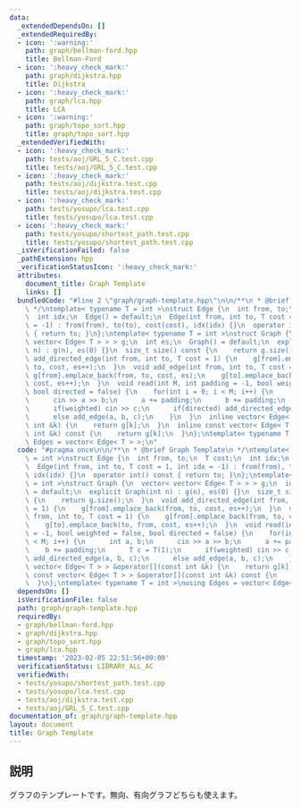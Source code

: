 ```yaml
---
data:
  _extendedDependsOn: []
  _extendedRequiredBy:
  - icon: ':warning:'
    path: graph/bellman-ford.hpp
    title: Bellman-Ford
  - icon: ':heavy_check_mark:'
    path: graph/dijkstra.hpp
    title: Dijkstra
  - icon: ':heavy_check_mark:'
    path: graph/lca.hpp
    title: LCA
  - icon: ':warning:'
    path: graph/topo_sort.hpp
    title: graph/topo_sort.hpp
  _extendedVerifiedWith:
  - icon: ':heavy_check_mark:'
    path: tests/aoj/GRL_5_C.test.cpp
    title: tests/aoj/GRL_5_C.test.cpp
  - icon: ':heavy_check_mark:'
    path: tests/aoj/dijkstra.test.cpp
    title: tests/aoj/dijkstra.test.cpp
  - icon: ':heavy_check_mark:'
    path: tests/yosupo/lca.test.cpp
    title: tests/yosupo/lca.test.cpp
  - icon: ':heavy_check_mark:'
    path: tests/yosupo/shortest_path.test.cpp
    title: tests/yosupo/shortest_path.test.cpp
  _isVerificationFailed: false
  _pathExtension: hpp
  _verificationStatusIcon: ':heavy_check_mark:'
  attributes:
    document_title: Graph Template
    links: []
  bundledCode: "#line 2 \"graph/graph-template.hpp\"\n\n/**\n * @brief Graph Template\n\
    \ */\ntemplate< typename T = int >\nstruct Edge {\n  int from, to;\n  T cost;\n\
    \  int idx;\n  Edge() = default;\n  Edge(int from, int to, T cost = 1, int idx\
    \ = -1) : from(from), to(to), cost(cost), idx(idx) {}\n  operator int() const\
    \ { return to; }\n};\ntemplate< typename T = int >\nstruct Graph {\n  vector<\
    \ vector< Edge< T > > > g;\n  int es;\n  Graph() = default;\n  explicit Graph(int\
    \ n) : g(n), es(0) {}\n  size_t size() const {\n    return g.size();\n  }\n  void\
    \ add_directed_edge(int from, int to, T cost = 1) {\n    g[from].emplace_back(from,\
    \ to, cost, es++);\n  }\n  void add_edge(int from, int to, T cost = 1) {\n   \
    \ g[from].emplace_back(from, to, cost, es);\n    g[to].emplace_back(to, from,\
    \ cost, es++);\n  }\n  void read(int M, int padding = -1, bool weighted = false,\
    \ bool directed = false) {\n    for(int i = 0; i < M; i++) {\n      int a, b;\n\
    \      cin >> a >> b;\n      a += padding;\n      b += padding;\n      T c = T(1);\n\
    \      if(weighted) cin >> c;\n      if(directed) add_directed_edge(a, b, c);\n\
    \      else add_edge(a, b, c);\n    }\n  }\n  inline vector< Edge< T > > &operator[](const\
    \ int &k) {\n    return g[k];\n  }\n  inline const vector< Edge< T > > &operator[](const\
    \ int &k) const {\n    return g[k];\n  }\n};\ntemplate< typename T = int >\nusing\
    \ Edges = vector< Edge< T > >;\n"
  code: "#pragma once\n\n/**\n * @brief Graph Template\n */\ntemplate< typename T\
    \ = int >\nstruct Edge {\n  int from, to;\n  T cost;\n  int idx;\n  Edge() = default;\n\
    \  Edge(int from, int to, T cost = 1, int idx = -1) : from(from), to(to), cost(cost),\
    \ idx(idx) {}\n  operator int() const { return to; }\n};\ntemplate< typename T\
    \ = int >\nstruct Graph {\n  vector< vector< Edge< T > > > g;\n  int es;\n  Graph()\
    \ = default;\n  explicit Graph(int n) : g(n), es(0) {}\n  size_t size() const\
    \ {\n    return g.size();\n  }\n  void add_directed_edge(int from, int to, T cost\
    \ = 1) {\n    g[from].emplace_back(from, to, cost, es++);\n  }\n  void add_edge(int\
    \ from, int to, T cost = 1) {\n    g[from].emplace_back(from, to, cost, es);\n\
    \    g[to].emplace_back(to, from, cost, es++);\n  }\n  void read(int M, int padding\
    \ = -1, bool weighted = false, bool directed = false) {\n    for(int i = 0; i\
    \ < M; i++) {\n      int a, b;\n      cin >> a >> b;\n      a += padding;\n  \
    \    b += padding;\n      T c = T(1);\n      if(weighted) cin >> c;\n      if(directed)\
    \ add_directed_edge(a, b, c);\n      else add_edge(a, b, c);\n    }\n  }\n  inline\
    \ vector< Edge< T > > &operator[](const int &k) {\n    return g[k];\n  }\n  inline\
    \ const vector< Edge< T > > &operator[](const int &k) const {\n    return g[k];\n\
    \  }\n};\ntemplate< typename T = int >\nusing Edges = vector< Edge< T > >;"
  dependsOn: []
  isVerificationFile: false
  path: graph/graph-template.hpp
  requiredBy:
  - graph/bellman-ford.hpp
  - graph/dijkstra.hpp
  - graph/topo_sort.hpp
  - graph/lca.hpp
  timestamp: '2023-02-05 22:51:56+09:00'
  verificationStatus: LIBRARY_ALL_AC
  verifiedWith:
  - tests/yosupo/shortest_path.test.cpp
  - tests/yosupo/lca.test.cpp
  - tests/aoj/dijkstra.test.cpp
  - tests/aoj/GRL_5_C.test.cpp
documentation_of: graph/graph-template.hpp
layout: document
title: Graph Template
---
```


## 説明

グラフのテンプレートです。無向、有向グラフどちらも使えます。